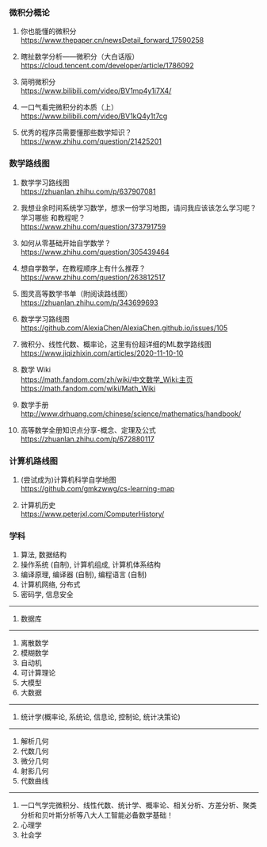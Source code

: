 
### 微积分概论
1. 你也能懂的微积分  
https://www.thepaper.cn/newsDetail_forward_17590258

1. 瞎扯数学分析——微积分（大白话版）  
https://cloud.tencent.com/developer/article/1786092

1. 简明微积分  
https://www.bilibili.com/video/BV1mp4y1i7X4/

1. 一口气看完微积分的本质（上）  
https://www.bilibili.com/video/BV1kQ4y1t7cg

1. 优秀的程序员需要懂那些数学知识？  
https://www.zhihu.com/question/21425201

### 数学路线图
1. 数学学习路线图  
https://zhuanlan.zhihu.com/p/637907081

1. 我想业余时间系统学习数学，想求一份学习地图，请问我应该该怎么学习呢？学习哪些 和教程呢？  
https://www.zhihu.com/question/373791759

1. 如何从零基础开始自学数学？  
https://www.zhihu.com/question/305439464

1. 想自学数学，在教程顺序上有什么推荐？  
https://www.zhihu.com/question/263812517

1. 图灵高等数学书单（附阅读路线图）  
https://zhuanlan.zhihu.com/p/343699693

1. 数学学习路线图  
https://github.com/AlexiaChen/AlexiaChen.github.io/issues/105

1. 微积分、线性代数、概率论，这里有份超详细的ML数学路线图  
https://www.jiqizhixin.com/articles/2020-11-10-10

1. 数学 Wiki  
https://math.fandom.com/zh/wiki/中文数学_Wiki:主页  
https://math.fandom.com/wiki/Math_Wiki

1. 数学手册  
http://www.drhuang.com/chinese/science/mathematics/handbook/

1. 高等数学全册知识点分享-概念、定理及公式  
https://zhuanlan.zhihu.com/p/672880117

### 计算机路线图
1. (尝试成为)计算机科学自学地图  
https://github.com/gmkzwwg/cs-learning-map

1. 计算机历史  
https://www.peterjxl.com/ComputerHistory/

### 学科
1. 算法, 数据结构
1. 操作系统 (自制), 计算机组成, 计算机体系结构
1. 编译原理, 编译器 (自制), 编程语言 (自制)
1. 计算机网络, 分布式
1. 密码学, 信息安全
---
1. 数据库
---
1. 离散数学
1. 模糊数学
1. 自动机
1. 可计算理论
1. 大模型
1. 大数据
---
1. 统计学(概率论, 系统论, 信息论, 控制论, 统计决策论)
---
1. 解析几何
1. 代数几何
1. 微分几何
1. 射影几何
1. 代数曲线
---
1. 一口气学完微积分、线性代数、统计学、概率论、相关分析、方差分析、聚类分析和贝叶斯分析等八大人工智能必备数学基础！
1. 心理学
1. 社会学
